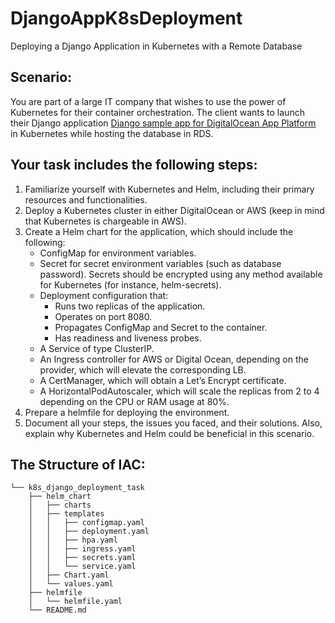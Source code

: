 # DjangoAppK8sDeployment
Deploying a Django Application in Kubernetes with a Remote Database

## Scenario:
You are part of a large IT company that wishes to use the power of Kubernetes for their container orchestration. The client wants to launch their Django application [Django sample app for DigitalOcean App Platform](https://www.google.com/url?q=https://www.google.com/url?q%3Dhttps://github.com/digitalocean/sample-django/) in Kubernetes while hosting the database in RDS.

## Your task includes the following steps:
1. Familiarize yourself with Kubernetes and Helm, including their primary resources and functionalities.
2. Deploy a Kubernetes cluster in either DigitalOcean or AWS (keep in mind that Kubernetes is chargeable in AWS).
3. Create a Helm chart for the application, which should include the following:
    - ConfigMap for environment variables.
    - Secret for secret environment variables (such as database password). Secrets should be encrypted using any method available for Kubernetes (for instance, helm-secrets).
    - Deployment configuration that:
        - Runs two replicas of the application.
        - Operates on port 8080.
        - Propagates ConfigMap and Secret to the container.
        - Has readiness and liveness probes.
    - A Service of type ClusterIP.
    - An Ingress controller for AWS or Digital Ocean, depending on the provider, which will elevate the corresponding LB.
    - A CertManager, which will obtain a Let’s Encrypt certificate.
    - A HorizontalPodAutoscaler, which will scale the replicas from 2 to 4 depending on the CPU or RAM usage at 80%.
4. Prepare a helmfile for deploying the environment.
5. Document all your steps, the issues you faced, and their solutions. Also, explain why Kubernetes and Helm could be beneficial in this scenario.


## The Structure of IAC:
``` 
└── k8s_django_deployment_task
    ├── helm_chart
    │   ├── charts
    │   ├── templates
    │   │   ├── configmap.yaml
    │   │   ├── deployment.yaml
    │   │   ├── hpa.yaml
    │   │   ├── ingress.yaml
    │   │   ├── secrets.yaml
    │   │   └── service.yaml
    │   ├── Chart.yaml
    │   └── values.yaml
    ├── helmfile
    │   └── helmfile.yaml
    └── README.md
``` 

